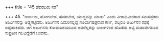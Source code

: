 +++
title = "45 ಹೆದರದಿರು ನರ"

+++
45. "ಅರ್ಜುನಾ, ಹೋಗಬೇಡ, ಹೆದರಬೇಡ, ಯುದ್ಧವನ್ನು ಮಾಡು" ಎಂದು ವೀರಾಧಿವೀರರಾದ ಸಮಸಪ್ತಕರು ಅರ್ಜುನನನ್ನು ಅಡ್ಡ್ಡಗಟ್ಟಿದರು.  ಅರ್ಜುನನ ಎದುರಿನಲ್ಲಿದ್ದ ಸೂರ್ಯಪುತ್ರನಾದ ಕರ್ಣ, ಶಲ್ಯರೂ ಅರ್ಜುನನ ರಥಕ್ಕೆ ಅಡ್ಡಹಾಕಿದರು. ಆಗ ಅರ್ಜುನನು ಕೋಪಾತಿಶಯದಿಂದ ಅವರೆಲ್ಲರನ್ನು ಬಾಣಗಳಿಂದ ಹೊಡೆದು ಅಟ್ಟಿ ಮಹಾವೇಗದಿಂದ ಸುಪ್ರತೀಕ ಗಜವಿದ್ದೆಡೆಗೆ ಬಂದನು.